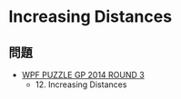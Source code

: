 # Increasing Distances

## 問題
- [WPF PUZZLE GP 2014 ROUND 3](../questions/wpfpgp2014-3.md)
	- 12\. Increasing Distances
